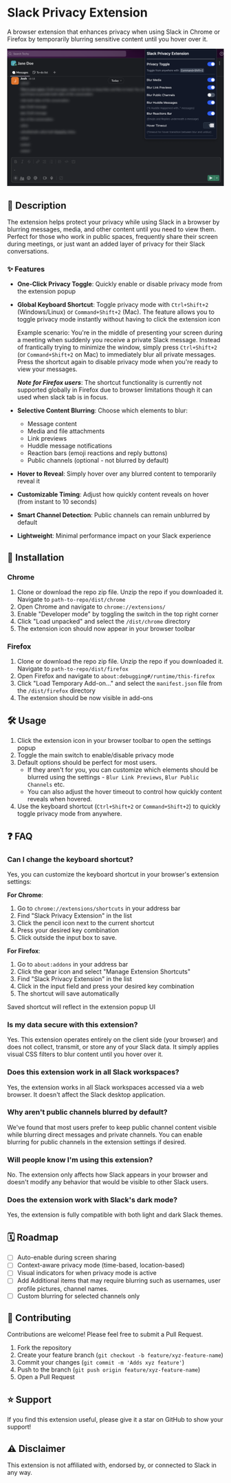 # Slack Privacy Extension

A browser extension that enhances privacy when using Slack in Chrome or Firefox by temporarily blurring sensitive content until you hover over it.

![Slack Privacy Extension Screenshot on Firefox](screenshots/screenshot2.png)

## 📝 Description

The extension helps protect your privacy while using Slack in a browser by blurring messages, media, and other content until you need to view them. Perfect for those who work in public spaces, frequently share their screen during meetings, or just want an added layer of privacy for their Slack conversations.

### ✨ Features

- **One-Click Privacy Toggle**: Quickly enable or disable privacy mode from the extension popup
- **Global Keyboard Shortcut**: Toggle privacy mode with `Ctrl+Shift+2` (Windows/Linux) or `Command+Shift+2` (Mac).
    The feature allows you to toggle privacy mode instantly without having to click the extension icon

    Example scenario: You're in the middle of presenting your screen during a meeting when suddenly you receive a private Slack message. Instead of frantically trying to minimize the window, simply press `Ctrl+Shift+2` (or `Command+Shift+2` on Mac) to immediately blur all private messages. Press the shortcut again to disable privacy mode when you're ready to view your messages.
    
    _**Note for Firefox users**_: The shortcut functionality is currently not supported globally in Firefox due to browser limitations though it can used when slack tab is in focus. 

- **Selective Content Blurring**: Choose which elements to blur:
  - Message content
  - Media and file attachments
  - Link previews
  - Huddle message notifications
  - Reaction bars (emoji reactions and reply buttons)
  - Public channels (optional - not blurred by default)
- **Hover to Reveal**: Simply hover over any blurred content to temporarily reveal it
- **Customizable Timing**: Adjust how quickly content reveals on hover (from instant to 10 seconds)
- **Smart Channel Detection**: Public channels can remain unblurred by default
- **Lightweight**: Minimal performance impact on your Slack experience

## 🔧 Installation

### Chrome

1. Clone or download the repo zip file. Unzip the repo if you downloaded it. Navigate to `path-to-repo/dist/chrome`
2. Open Chrome and navigate to `chrome://extensions/`
3. Enable "Developer mode" by toggling the switch in the top right corner
4. Click "Load unpacked" and select the `/dist/chrome` directory
5. The extension icon should now appear in your browser toolbar

### Firefox

1. Clone or download the repo zip file. Unzip the repo if you downloaded it. Navigate to `path-to-repo/dist/firefox`
2. Open Firefox and navigate to `about:debugging#/runtime/this-firefox`
3. Click "Load Temporary Add-on..." and select the `manifest.json` file from the `/dist/firefox` directory
4. The extension should be now visible in add-ons

## 🛠️ Usage

1. Click the extension icon in your browser toolbar to open the settings popup
2. Toggle the main switch to enable/disable privacy mode
3. Default options should be perfect for most users. 
   - If they aren't for you, you can customize which elements should be blurred using the settings - `Blur Link Previews`, `Blur Public Channels` etc. 
   - You can also adjust the hover timeout to control how quickly content reveals when hovered.
4. Use the keyboard shortcut (`Ctrl+Shift+2` or `Command+Shift+2`) to quickly toggle privacy mode from anywhere. 


## ❓ FAQ

### Can I change the keyboard shortcut?

Yes, you can customize the keyboard shortcut in your browser's extension settings:

**For Chrome**:
1. Go to `chrome://extensions/shortcuts` in your address bar
2. Find "Slack Privacy Extension" in the list
3. Click the pencil icon next to the current shortcut
4. Press your desired key combination
5. Click outside the input box to save.

**For Firefox**:
1. Go to `about:addons` in your address bar
2. Click the gear icon and select "Manage Extension Shortcuts"
3. Find "Slack Privacy Extension" in the list
4. Click in the input field and press your desired key combination
5. The shortcut will save automatically

Saved shortcut will reflect in the extension popup UI

### Is my data secure with this extension?

Yes. This extension operates entirely on the client side (your browser) and does not collect, transmit, or store any of your Slack data. It simply applies visual CSS filters to blur content until you hover over it.

### Does this extension work in all Slack workspaces?

Yes, the extension works in all Slack workspaces accessed via a web browser. It doesn't affect the Slack desktop application.

### Why aren't public channels blurred by default?

We've found that most users prefer to keep public channel content visible while blurring direct messages and private channels. You can enable blurring for public channels in the extension settings if desired.

### Will people know I'm using this extension?

No. The extension only affects how Slack appears in your browser and doesn't modify any behavior that would be visible to other Slack users.

### Does the extension work with Slack's dark mode?

Yes, the extension is fully compatible with both light and dark Slack themes.


## 🗓️ Roadmap

- [ ] Auto-enable during screen sharing
- [ ] Context-aware privacy mode (time-based, location-based)
- [ ] Visual indicators for when privacy mode is active
- [ ] Add Additional items that may require blurring such as usernames, user profile pictures, channel names. 
- [ ] Custom blurring for selected channels only

## 🤝 Contributing

Contributions are welcome! Please feel free to submit a Pull Request.

1. Fork the repository
2. Create your feature branch (`git checkout -b feature/xyz-feature-name`)
3. Commit your changes (`git commit -m 'Adds xyz feature'`)
4. Push to the branch (`git push origin feature/xyz-feature-name`)
5. Open a Pull Request

## ⭐ Support

If you find this extension useful, please give it a star on GitHub to show your support!

## ⚠️ Disclaimer

This extension is not affiliated with, endorsed by, or connected to Slack in any way.